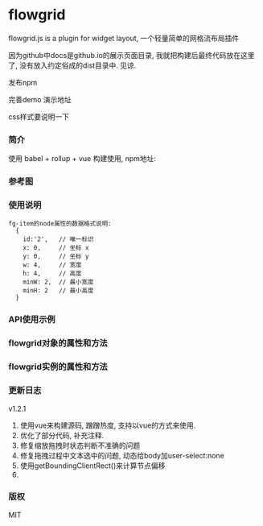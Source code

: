# flowgrid

flowgrid.js is a plugin for widget layout, 一个轻量简单的网格流布局插件

因为github中docs是github.io的展示页面目录, 我就把构建后最终代码放在这里了, 没有放入约定俗成的dist目录中. 见谅.

发布npm

完善demo 演示地址

css样式要说明一下

### 简介

使用 babel + rollup + vue 构建使用, npm地址:

### 参考图

### 使用说明

    fg-item的node属性的数据格式说明:
      {
        id:'2',   // 唯一标识
        x: 0,     // 坐标 x
        y: 0,     // 坐标 y
        w: 4,     // 宽度
        h: 4,     // 高度
        minW: 2,  // 最小宽度
        minH: 2   // 最小高度
      }

### API使用示例

### flowgrid对象的属性和方法

### flowgrid实例的属性和方法

### 更新日志

v1.2.1
  1. 使用vue来构建源码, 蹭蹭热度, 支持以vue的方式来使用.
  2. 优化了部分代码, 补充注释.
  3. 修复缩放拖拽时状态判断不准确的问题
  4. 修复拖拽过程中文本选中的问题, 动态给body加user-select:none
  5. 使用getBoundingClientRect()来计算节点偏移
  6.

### 版权
  MIT
